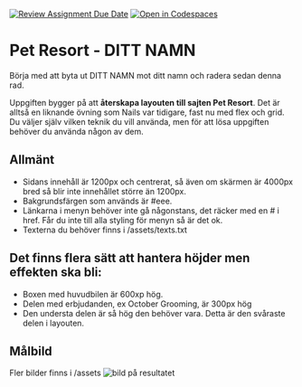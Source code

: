 [![Review Assignment Due Date](https://classroom.github.com/assets/deadline-readme-button-22041afd0340ce965d47ae6ef1cefeee28c7c493a6346c4f15d667ab976d596c.svg)](https://classroom.github.com/a/0S0esN5f)
[![Open in Codespaces](https://classroom.github.com/assets/launch-codespace-2972f46106e565e64193e422d61a12cf1da4916b45550586e14ef0a7c637dd04.svg)](https://classroom.github.com/open-in-codespaces?assignment_repo_id=17081240)
# Pet Resort - DITT NAMN
Börja med att byta ut DITT NAMN mot ditt namn och radera sedan denna rad. 

Uppgiften bygger på att **återskapa layouten till sajten Pet Resort**. Det är alltså en liknande övning som Nails var tidigare, fast nu med flex och grid. Du väljer själv vilken teknik du vill använda, men för att lösa uppgiften behöver du använda någon av dem.

## Allmänt
- Sidans innehåll är 1200px och centrerat, så även om skärmen är 4000px bred så blir inte innehållet större än 1200px. 
- Bakgrundsfärgen som används är #eee.
- Länkarna i menyn behöver inte gå någonstans, det räcker med en # i href. Får du inte till alla styling för menyn så är det ok.
- Texterna du behöver finns i /assets/texts.txt

## Det finns flera sätt att hantera höjder men effekten ska bli:
- Boxen med huvudbilen är 600xp hög. 
- Delen med erbjudanden, ex October Grooming, är 300px hög
- Den understa delen är så hög den behöver vara. Detta är den svåraste delen i layouten. 

## Målbild
Fler bilder finns i /assets
![bild på resultatet](/assets/wide.JPG "Målbilds")